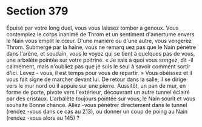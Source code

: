 # Section 379

Épuisé par votre long duel, vous vous laissez tomber à genoux. Vous contemplez le corps
inanimé de Throm et un sentiment d'amertume envers le Nain vous emplit le cœur. D'une
manière ou d'une autre, vous vengerez Throm. Submergé par la haine, vous ne remarq uez
pas que le Nain pénètre dans l'arène, et soudain, vous le voyez qui se tient à quelques pas
de vous, une arbalète pointée sur votre poitrine. «  Je sais à quoi vous songez, dit -il
calmement, mais n'oubliez pas que je suis le seul à savoir comment sortir  d'ici. Levez -
vous, il est temps pour vous de repartir.  » Vous obéissez et il vous fait signe de marcher
devant lui. De retour dans la salle, il se dirige vers le mur nord où il appuie sur une pierre.
Aussitôt, un pan de mur, en forme de porte, pivote vers  l'extérieur, découvrant un autre
tunnel éclairé par des cristaux. L'arbalète toujours pointée sur vous, le Nain sourit et vous
souhaite Bonne chance. Allez -vous pénétrer directement dans le tunnel (rendez -vous dans
ce cas au 213), ou donner un coup de poing au Nain (rendez -vous alors au 145) ?